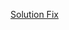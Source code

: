 [Solution Fix](https://intellij-support.jetbrains.com/hc/en-us/community/posts/360003508579-How-to-stop-Escape-from-Leaving-Terminal)


